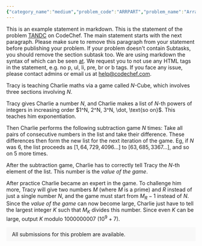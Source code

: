 ```yaml
---
{"category_name":"medium","problem_code":"ARRPART","problem_name":"Array Partition","problemComponents":{"constraints":"- $1 \\leq T \\leq 7\\cdot 10^4$\n- $1 \\leq N \\leq 10^6$\n- $1 \\leq X \\leq 10^9$\n- $1 \\leq A_i \\leq 10^9$\n- The sum of $N$ across all test cases does not exceed $10^6$","constraintsState":true,"subtasks":"**Subtask #1 (20 points):** \n- $1 \\le T \\le 200$\n- $1 \\leq N \\leq 10^3$\n- The sum of $N$ across all test cases does not exceed $2\\cdot 10^3$\n- Time Limit = $1$ second\n\n**Subtask #2 (80 points):**  \n- Original constraints\n- Time Limit = $1.75$ seconds\n","subtasksState":true,"inputFormat":"- The first line of input contains a single integer $T$, denoting the number of test cases. The description of $T$ test cases follows.\n- Each test case contains two lines of input.\n- The first line of each test case consists of two space-separated integers $N$ and $X$.\n- The second line consists of $N$ space-separated integers denoting the elements of the array $A$.\n","inputFormatState":true,"outputFormat":"For each test case, output a single line containing $N$ space-separated integers, the $i$-th of which denotes the number of ways to partition the array into **exactly** $i$ non-empty subarrays such that the maxima of each of the $i$ subarrays are **at least** $X$. Print the answer modulo $998244353$.\n","outputFormatState":true,"sampleTestCases":{"0":{"id":1,"input":"3\n5 3\n4 1 7 1 6\n4 2\n2 2 2 1\n3 4\n5 6 7","output":"1 4 4 0 0 \n1 2 1 0 \n1 2 1","explanation":"In the below explanation, $[L, R]$ denotes the subarray consisting of elements $A_L, A_{L+1}, \\ldots, A_R$.\n\n**Test case $1$:**\n- The number of partitions having exactly $1$ subarray is $1$, which is the array itself.\n- The number of partitions having exactly $2$ subarrays is $4$, which are $[1,1]$+$[2,5]$, \n  $[1,2]$+$[3,5]$, $[1,3]$+$[4,5]$, $[1,4]$+$[5,5]$.\n- The number of partitions having exactly $3$ subarrays is $4$, which are $[1,1]$+$[2,3]$+$[4,5]$, \n  $[1,1]$+$[2,4]$+$[5,5]$, $[1,2]$+$[3,3]$+$[4,5]$, $[1,2]$+$[3,4]$+$[5,5]$.\n- The number of partitions having $4$ or $5$ subarrays is $0$.\n\n**Test case $2$:**\n- The number of partitions having exactly $1$ subarray is $1$, which is the array itself.\n- The number of partitions having exactly $2$ subarrays is $2$, which are $[1,1]$+$[2,4]$, \n  $[1,2]$+$[3,4]$.\n- The number of partitions having exactly $3$ subarrays is $1$, which is $[1,1]$+$[2,2]$+$[3,4]$.\n- The number of partitions having exactly $4$ subarrays is $0$.\n\n**Test Case $3$:**\n- The number of partitions having exactly $1$ subarray is $1$, which is the array itself.\n- The number of partitions having exactly $2$ subarrays is $2$, which are $[1,1]$+$[2,3]$, \n  $[1,2]$+$[3,3]$.\n- The number of partitions having exactly $3$ subarrays is $1$, which is $[1,1]$+$[2,2]$+$[3,3]$.","isDeleted":false}}},"video_editorial_url":"https://youtu.be/fjGMuN3HsN4","languages_supported":{"0":"CPP14","1":"C","2":"JAVA","3":"PYTH 3.6","4":"CPP17","5":"PYTH","6":"PYP3","7":"CS2","8":"ADA","9":"PYPY","10":"TEXT","11":"PAS fpc","12":"NODEJS","13":"RUBY","14":"PHP","15":"GO","16":"HASK","17":"TCL","18":"PERL","19":"SCALA","20":"LUA","21":"kotlin","22":"BASH","23":"JS","24":"LISP sbcl","25":"rust","26":"PAS gpc","27":"BF","28":"CLOJ","29":"R","30":"D","31":"CAML","32":"FORT","33":"ASM","34":"swift","35":"FS","36":"WSPC","37":"LISP clisp","38":"SQL","39":"SCM guile","40":"PERL6","41":"ERL","42":"CLPS","43":"ICK","44":"NICE","45":"PRLG","46":"ICON","47":"COB","48":"SCM chicken","49":"PIKE","50":"SCM qobi","51":"ST","52":"SQLQ","53":"NEM"},"max_timelimit":"1 - 1.75","source_sizelimit":50000,"problem_author":"kartikeya22022","problem_tester":"","date_added":"3-01-2022","tags":{"0":"kartikeya22022"},"problem_difficulty_level":"Medium","best_tag":"","editorial_url":"","time":{"view_start_date":1642411800,"submit_start_date":1642411800,"visible_start_date":1642411800,"end_date":1735669800},"is_direct_submittable":false,"problemDiscussURL":"https://discuss.codechef.com/search?q=ARRPART","is_proctored":false,"visitedContests":{},"layout":"problem"}
---
```

This is an example statement in markdown. This is the statement of the problem [TANDC](https://codechef.com/problems/TANDC) on CodeChef. The main statement starts with the next paragraph. Please make sure to remove this paragraph from your statement before publishing your problem. If your problem doesn't contain Subtasks, you should remove the section subtask too. We are using markdown the syntax of which can be seen [at](https://github.com/showdownjs/showdown/wiki/Showdown's-Markdown-syntax). We request you to not use any HTML tags in the statement, e.g. no p, ul, li, pre, br or b tags. If you face any issue, please contact admins or email us at help@codechef.com.

Tracy is teaching Charlie maths via a game called $N$-Cube, which involves three sections involving $N$.

Tracy gives Charlie a number $N$, and Charlie makes a list of $N$-th powers of integers in increasing order $1^N, 2^N, 3^N, \dot, \text{so on}$. This teaches him exponentiation.

Then Charlie performs the following subtraction game $N$ times: Take all pairs of consecutive numbers in the list and take their difference. These differences then form the new list for the next iteration of the game. Eg, if $N$ was 6, the list proceeds as $[1, 64, 729, 4096 ... ]$ to $[63, 685, 3367 ...]$, and so on $5$ more times.

After the subtraction game, Charlie has to correctly tell Tracy the $N$-th element of the list. This number is the *value of the game*.

After practice Charlie became an expert in the game. To challenge him more, Tracy will give two numbers $M$ (where $M$ is a prime) and $R$ instead of just a single number $N$, and the game must start from $M_R - 1$ instead of $N$. Since the *value of the game* can now become large, Charlie just have to tell the largest integer $K$ such that $M_K$ divides this number. Since even $K$ can be large, output $K$ modulo 1000000007 ($10^9 + 7$).

<aside style='background: #f8f8f8;padding: 10px 15px;'><div>All submissions for this problem are available.</div></aside>